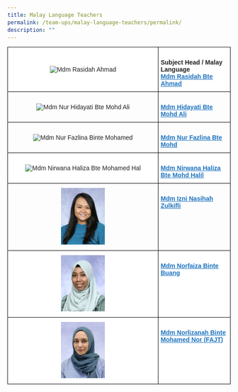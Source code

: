 ```yaml
---
title: Malay Language Teachers
permalink: /team-ups/malay-language-teachers/permalink/
description: ""
---
```

<style type="text/css">
.tg  {border-collapse:collapse;border-spacing:0;}
.tg td{border-color:black;border-style:solid;border-width:1px;font-family:Arial, sans-serif;font-size:14px;
  overflow:hidden;padding:10px 5px;word-break:normal;}
.tg th{border-color:black;border-style:solid;border-width:1px;font-family:Arial, sans-serif;font-size:14px;
  font-weight:normal;overflow:hidden;padding:10px 5px;word-break:normal;}
.tg .tg-l2bf{background-color:#FFF;color:#222;font-weight:bold;text-align:left;vertical-align:top}
.tg .tg-a3j2{background-color:#FFF;color:#222;text-align:center;vertical-align:middle}
.tg .tg-gj5f{background-color:;color:#222;text-align:center;vertical-align:middle}
.tg .tg-rs0e{background-color:;color:#222;font-weight:bold;text-align:left;vertical-align:top}
</style>
<table class="tg">
<thead>
  <tr>
    <th class="tg-a3j2"><img alt="Mdm Rasidah Ahmad" style="width:30%" src="https://unitypri.moe.edu.sg/wp-content/uploads/2022/06/mdm-rasidah-ahmad-750x1000.jpg"></th>
    <th class="tg-l2bf"><br><span style="font-weight:bold">Subject Head / Malay Language<br><a rel="noopener noreferrer" target="_blank" href="mailto:rasidah_ahmad@schools.gov.sg"><span style="text-decoration:underline;color:#1E73BE;background-color:transparent">Mdm Rasidah Bte Ahmad</span></a></th>
  </tr>
</thead>
<tbody>
  <tr>
    <td class="tg-gj5f"><img alt="Mdm Nur Hidayati Bte Mohd Ali" style="width:30%" src="https://unitypri.moe.edu.sg/wp-content/uploads/2022/06/mdm-nur-hidayati-bte-mohd-ali-750x1000.jpg"></td>
    <td class="tg-rs0e"><br><a rel="noopener noreferrer" target="_blank" href="mailto:nur_hidayati_mohd_ali@schools.gov.sg"><span style="text-decoration:underline;color:#1E73BE;background-color:transparent">Mdm Hidayati Bte Mohd Ali</span></a></td>
  </tr>
  <tr>
    <td class="tg-gj5f"><img alt="Mdm Nur Fazlina Binte Mohamed" style="width:30%" src="https://unitypri.moe.edu.sg/wp-content/uploads/2022/06/mdm-nur-fazlina-binte-mohamed-750x1000.jpg"></td>
    <td class="tg-rs0e"><br><a rel="noopener noreferrer" target="_blank" href="mailto:fazlina_mohamed@schools.gov.sg"><span style="text-decoration:underline;color:#1E73BE;background-color:transparent">Mdm Nur Fazlina Bte Mohd</span></a></td>
  </tr>
  <tr>
    <td class="tg-a3j2"><img alt="Mdm Nirwana Haliza Bte Mohamed Hal" style="width:30%" src="https://unitypri.moe.edu.sg/wp-content/uploads/2022/06/mdm-nirwana-haliza-bte-mohamed-hal-750x1000.jpg"></td>
    <td class="tg-l2bf"><br><a rel="noopener noreferrer" target="_blank" href="mailto:nirwana_haliza_mohamed_halil@schools.gov.sg"><span style="text-decoration:underline;color:#1E73BE;background-color:transparent">Mdm Nirwana Haliza Bte Mohd Halil</span></a></td>
  </tr>
  <tr>
    <td class="tg-gj5f"><img style="width:30%" src="/images/Our%20Team%20UPS/Malay%20Language%20Teachers/izni.jpg">
    </td><td class="tg-rs0e"><br><a rel="noopener noreferrer" target="_blank" href="mailto:izni_nasihah_zulkifli@schools.gov.sg"><span style="text-decoration:underline;color:#1E73BE;background-color:transparent">Mdm Izni Nasihah Zulkifli</span></a></td>
  </tr>
  <tr>
    <td class="tg-a3j2"><img style="width:30%" src="/images/Our%20Team%20UPS/Malay%20Language%20Teachers/Faiza.jpg">
    </td><td class="tg-l2bf"><br><a rel="noopener noreferrer" target="_blank" href="mailto:norfaiza_buang@schools.gov.sg"><span style="text-decoration:underline;color:#1E73BE;background-color:transparent">Mdm Norfaiza Binte Buang</span></a></td>
  </tr>
	<tr>
    <td class="tg-a3j2"><img style="width:30%" src="/images/Our%20Team%20UPS/Malay%20Language%20Teachers/Mdm%20Norlizanah.png">
    </td><td class="tg-l2bf"><br><a rel="noopener noreferrer" target="_blank" href="mailto:norlizanah_mohamed_nor@schools.gov.sg"><span style="text-decoration:underline;color:#1E73BE;background-color:transparent">Mdm Norlizanah Binte Mohamed Nor (FAJT)</span></a></td>
  </tr>
</tbody>
 </table>